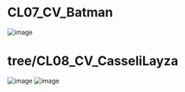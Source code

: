 # CL07_CV_Batman
![image](https://github.com/CasseliLayza/CL07_CV_Batman/assets/122756933/b2d028d6-7b9d-4cae-955e-658f5ca42849)
# tree/CL08_CV_CasseliLayza
![image](https://github.com/CasseliLayza/CL07_CV_Batman/assets/122756933/62bd557d-8926-48d0-b246-4778ece98cb0)
![image](https://github.com/CasseliLayza/CL07_CV_Batman/assets/122756933/d074c043-003a-4b6b-8f74-18654c577db5)

